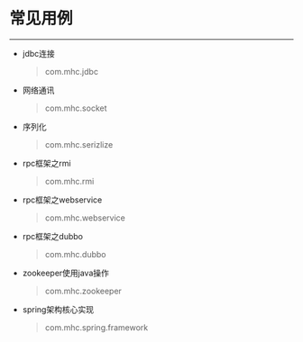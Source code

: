 # 常见用例
----------
* jdbc连接
    > com.mhc.jdbc
* 网络通讯
    > com.mhc.socket   
* 序列化
    > com.mhc.serizlize   
* rpc框架之rmi
    > com.mhc.rmi   
* rpc框架之webservice
    > com.mhc.webservice
* rpc框架之dubbo
    > com.mhc.dubbo 
* zookeeper使用java操作
    > com.mhc.zookeeper
* spring架构核心实现
    > com.mhc.spring.framework
